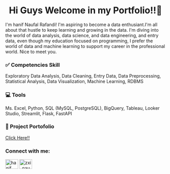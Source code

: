 <h1 align="center">Hi Guys Welcome in my Portfolio!!👋</h1>
<p>I'm hanif Naufal Rafandi! I'm aspiring to become a data enthusiant.I'm all about that hustle to keep learning and growing in the data. I'm diving into the world of data analysis, data science, and data engineering, and entry data, even though my education focused on programming, I prefer the world of data and machine learning to support my career in the professional world. Nice to meet you.</p>

<h3 align="left">✅ Competencies Skill</h3>
<p align="left">Exploratory Data Analysis, Data Cleaning, Entry Data, Data Preprocessing, Statistical Analysis, Data Visualization, Machine Learning, RDBMS</p>

<h3 align="left">💻 Tools</h3>
<p align="left">Ms. Excel, Python, SQL (MySQL, PostgreSQL), BigQuery, Tableau, Looker Studio, Streamlit, Flask, FastAPI</p>

<h3 align="left">📂 Project Portofolio</h3>
<a href="">Click Here!!</a>

<h3 align="left">Connect with me:</h3>
<p align="left">
<a href="https://www.linkedin.com/in/hanif-naufal-rafandi/" target="blank"><img align="center" src="https://raw.githubusercontent.com/rahuldkjain/github-profile-readme-generator/master/src/images/icons/Social/linked-in-alt.svg" alt="hanif naufal rafandi" height="30" width="40" /></a>
<a href="https://www.instagram.com/zxi_nauffal/" target="blank"><img align="center" src="https://raw.githubusercontent.com/rahuldkjain/github-profile-readme-generator/master/src/images/icons/Social/instagram.svg" alt="zxi_nauffal" height="30" width="40" /></a>
</p>

